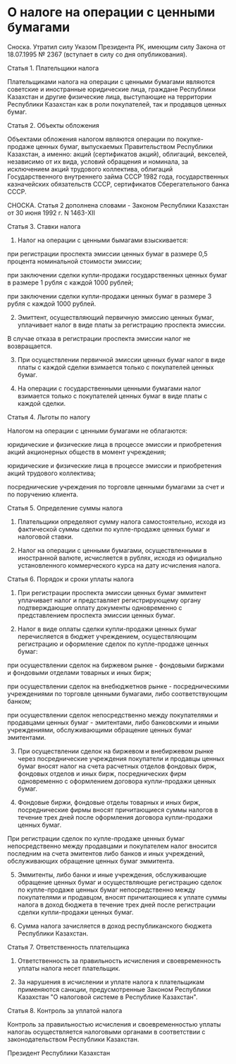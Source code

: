 # О налоге на опеpации с ценными бумагами

Сноска. Утpатил силу Указом Пpезидента РК, имеющим силу Закона от 18.07.1995 № 2367 (вступает в силу со дня опубликования).

Статья 1. Плательщики налога

Плательщиками налога на операции с ценными бумагами являются советские и иностранные юридические лица, граждане Республики Казахстан и другие физические лица, выступающие на территории Республики Казахстан как в роли покупателей, так и продавцов ценных бумаг.

Статья 2. Объекты обложения

Объектами обложения налогом являются операции по покупке-продаже ценных бумаг, выпускаемых Правительством Республики Казахстан, а именно: акций (сертификатов акций), облигаций, векселей, независимо от их вида, условий обращения и номинала, за исключением акций трудового коллектива, облигаций Государственного внутреннего займа СССР 1982 года, государственных казначейских обязательств СССР, сертификатов Сберегательного банка СССР.

СНОСКА. Статья 2 дополнена словами - Законом Республики Казахстан от 30 июня 1992 г. N 1463-ХII

Статья 3. Ставки налога

1. Налог на операции с ценными бымагами взыскивается:

при регистрации проспекта эмиссии ценных бумаг в размере 0,5 процента номинальной стоимости эмиссии;

при заключении сделки купли-продажи государственных ценных бумаг в размере 1 рубля с каждой 1000 рублей;

при заключении сделки купли-продажи ценных бумаг в размере 3 рубля с каждой 1000 рублей.

2. Эмиттент, осуществляющий первичную эмиссию ценных бумаг, уплачивает налог в виде платы за регистрацию проспекта эмиссии.

В случае отказа в регистрации проспекта эмиссии налог не возвращается.

3. При осуществлении первичной эмиссии ценных бумаг налог в виде платы с каждой сделки взимается только с покупателей ценных бумаг.

4. На операции с государственными ценными бумагами налог взимается только с покупателей ценных бумаг в виде платы с каждой сделки.

Статья 4. Льготы по налогу

Налогом на операции с ценными бумагами не облагаются:

юридические и физические лица в процессе эмиссии и приобретения акций акционерных обществ в момент учреждения;

юридические и физические лица в процессе эмиссии и приобретения акций трудового коллектива;

посреднические учреждения по торговле ценными бумагами за счет и по поручению клиента.

Статья 5. Определение суммы налога

1. Плательщики определяют сумму налога самостоятельно, исходя из фактической суммы сделки по купле-продаже ценных бумаг и налоговой ставки.

2. Налог на операции с ценными бумагами, осуществленными в иностранной валюте, исчисляется в рублях, исходя из официально установленного коммерческого курса на дату исчисления налога.

Статья 6. Порядок и сроки уплаты налога

1. При регистрации проспекта эмиссии ценных бумаг эммитент уплачивает налог и представляет регистрирующему органу подтверждающие оплату документы одновременно с представлением проспекта эмиссии ценных бумаг.

2. Налог в виде оплаты сделки купли-продажи ценных бумаг перечисляется в бюджет учреждением, осуществляющим регистрацию и оформление сделок по купле-продаже ценных бумаг:

при осуществлении сделок на биржевом рынке - фондовыми биржами и фондовыми отделами товарных и иных бирж;

при осуществлении сделок на внебюджетнов рынке - посредническими учреждениями по торговле ценными бумагами, либо соответствующим банком;

при осуществлении сделок непосредственно между покупателями и продавцами ценных бумаг - эмитентами, либо банковскими и иными учреждениями, обслуживающими обращение ценных бумаг эмитентами.

3. При осуществлении сделок на биржевом и внебиржевом рынке через посреднические учреждения покупатели и продавцы ценных бумаг вносят налог на счета расчетных отделов фондовых бирж, фондовых отделов и иных бирж, посреднических фирм одновременно с оформлением договора купли-продажи ценных бумаг.

4. Фондовые биржи, фондовые отделы товарных и иных бирж, посреднические фирмы вносят причитающиеся суммы налогов в течение трех дней после оформления договора купли-продажи ценных бумаг.

При регистрации сделок по купле-продаже ценных бумаг непосредственно между продавцами и покупателем налог вносится последним на счета эмитентов либо банков и иных учреждений, обслуживающих обращение ценных бумаг эммитента.

5. Эммитенты, либо банки и иные учреждения, обслуживающие обращение ценных бумаг и осуществляющие регистрацию сделок по купле-продаже ценных бумаг непосредственно между покупателями и продавцом, вносят причитающиеся к уплате суммы налога в доход бюджета в течение трех дней после регистрации сделки купли-продажи ценных бумаг.

6. Сумма налога зачисляется в доход республиканского бюджета Республики Казахстан.

Статья 7. Ответственность плательщика

1. Ответственность за правильность исчисления и своевременность уплаты налога несет плательщик.

2. За нарушения в исчислении и уплате налога к плательщикам применяются санкции, предусмотренные Законом Республики Казахстан "О налоговой системе в Республике Казахстан".

Статья 8. Контроль за уплатой налога

Контроль за правильностью исчисления и своевременностью уплаты налогаь осуществляется налоговыми органами в соответствии с законодательством Республики Казахстан.

Президент Республики Казахстан

